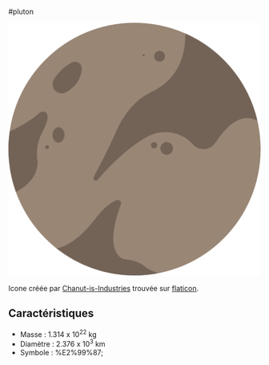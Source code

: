 #pluton

![Icone de pluton](pluton.png)

Icone créée par [Chanut-is-Industries](https://www.flaticon.com/fr/auteurs/chanut-is-industries) trouvée sur [flaticon](https://www.flaticon.com/).

## Caractéristiques

- Masse : 1.314 x 10<sup>22</sup> kg
- Diamètre : 2.376 x 10<sup>3</sup> km
- Symbole : %E2%99%87;